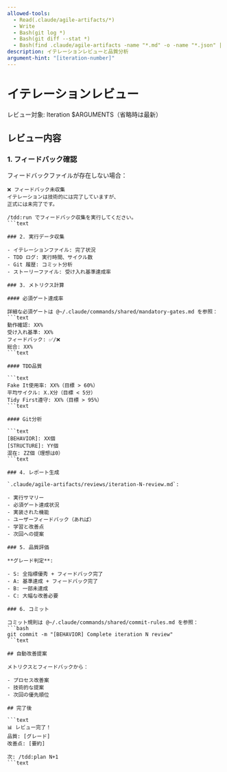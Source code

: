 ```yaml
---
allowed-tools:
  - Read(.claude/agile-artifacts/*)
  - Write
  - Bash(git log *)
  - Bash(git diff --stat *)
  - Bash(find .claude/agile-artifacts -name "*.md" -o -name "*.json" | wc -l)
description: イテレーションレビューと品質分析
argument-hint: "[iteration-number]"
---
```


# イテレーションレビュー

レビュー対象: Iteration $ARGUMENTS（省略時は最新）

## レビュー内容

### 1. フィードバック確認

フィードバックファイルが存在しない場合：

```text
❌ フィードバック未収集
イテレーションは技術的には完了していますが、
正式には未完了です。

/tdd:run でフィードバック収集を実行してください。
```text

### 2. 実行データ収集

- イテレーションファイル: 完了状況
- TDD ログ: 実行時間、サイクル数
- Git 履歴: コミット分析
- ストーリーファイル: 受け入れ基準達成率

### 3. メトリクス計算

#### 必須ゲート達成率

詳細な必須ゲートは @~/.claude/commands/shared/mandatory-gates.md を参照：
```text
動作確認: XX%
受け入れ基準: XX%
フィードバック: ✅/❌
総合: XX%
```text

#### TDD品質

```text
Fake It使用率: XX%（目標 > 60%）
平均サイクル: X.X分（目標 < 5分）
Tidy First遵守: XX%（目標 > 95%）
```text

#### Git分析

```text
[BEHAVIOR]: XX個
[STRUCTURE]: YY個
混在: ZZ個（理想は0）
```text

### 4. レポート生成

`.claude/agile-artifacts/reviews/iteration-N-review.md`:

- 実行サマリー
- 必須ゲート達成状況
- 実装された機能
- ユーザーフィードバック（あれば）
- 学習と改善点
- 次回への提案

### 5. 品質評価

**グレード判定**:

- S: 全指標優秀 + フィードバック完了
- A: 基準達成 + フィードバック完了
- B: 一部未達成
- C: 大幅な改善必要

### 6. コミット

コミット規則は @~/.claude/commands/shared/commit-rules.md を参照：
```bash
git commit -m "[BEHAVIOR] Complete iteration N review"
```text

## 自動改善提案

メトリクスとフィードバックから：

- プロセス改善案
- 技術的な提案
- 次回の優先順位

## 完了後

```text
📊 レビュー完了！
品質: [グレード]
改善点: [要約]

次: /tdd:plan N+1
```text
